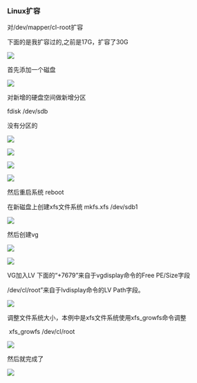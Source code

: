 ### Linux扩容

对/dev/mapper/cl-root扩容

下面的是我扩容过的,之前是17G，扩容了30G

![](https://i.loli.net/2019/10/19/3kpXqogt9xu87fZ.jpg)

首先添加一个磁盘

![](https://i.loli.net/2019/10/19/qBOfVHv2dtDUWis.jpg)

对新增的硬盘空间做新增分区 

fdisk /dev/sdb

没有分区的

![](https://i.loli.net/2019/10/19/16wpVhGSQrm7nef.jpg)

![](https://i.loli.net/2019/10/19/GRvTw7aFW6pY512.jpg)

![](https://i.loli.net/2019/10/19/7ciUJxIbst1eQhl.jpg)

![](https://i.loli.net/2019/10/19/O5jqYNvncfyAhHb.jpg)



然后重启系统 reboot

在新磁盘上创建xfs文件系统     mkfs.xfs /dev/sdb1

![](https://i.loli.net/2019/10/19/SGp86wxfX7jvFat.jpg)

然后创建vg

![](https://i.loli.net/2019/10/19/jwCoOlEaL2JvGmt.jpg)

![](https://i.loli.net/2019/10/19/41iDXZOy8lPTV53.jpg)



VG加入LV  下面的“+7679”来自于vgdisplay命令的Free PE/Size字段 

/dev/cl/root”来自于lvdisplay命令的LV Path字段。 

![](https://i.loli.net/2019/10/19/nAPcYvmrL3UzQsg.jpg)



调整文件系统大小，本例中是xfs文件系统使用xfs_growfs命令调整 

​    xfs_growfs /dev/cl/root

![](https://i.loli.net/2019/10/19/GimJyr2YdlBSuXM.jpg)

然后就完成了

![](https://i.loli.net/2019/10/19/ICPA2qb9nwoesdF.jpg)

